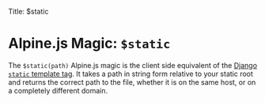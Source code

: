 Title: $static

# Alpine.js Magic: `$static`

The `$static(path)` Alpine.js magic is the client side equivalent of the [Django `static` template tag](https://docs.djangoproject.com/en/4.0/ref/templates/builtins/#static). It takes a path in string form relative to your static root and returns the correct path to the file, whether it is on the same host, or on a completely different domain.

